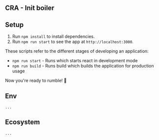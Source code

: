 ## CRA - Init boiler

## Setup

1. Run `npm install` to install dependencies.
2. Run `npm run start` to see the app at `http://localhost:3000`.

These scripts refer to the different stages of developing an application:

- `npm run start` - Runs which starts react in development mode
- `npm run build` - Runs build which builds the application for production usage

Now you're ready to rumble! :traffic_light:

## Env

```
...
```

## Ecosystem

```
...
```
